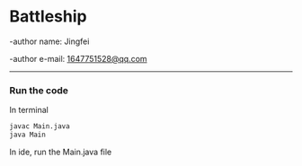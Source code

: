 # Battleship

-author name: Jingfei

-author e-mail: 1647751528@qq.com

---

### Run the code

In terminal

```bash
javac Main.java
java Main
```

In ide, run the Main.java file